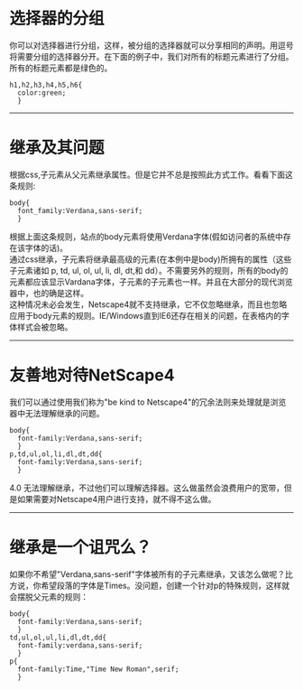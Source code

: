 # 选择器的分组
你可以对选择器进行分组，这样，被分组的选择器就可以分享相同的声明。用逗号将需要分组的选择器分开。在下面的例子中，我们对所有的标题元素进行了分组。所有的标题元素都是绿色的。
```
h1,h2,h3,h4,h5,h6{
  color:green;
  }
```
****
# 继承及其问题
根据css,子元素从父元素继承属性。但是它并不总是按照此方式工作。看看下面这条规则:
```
body{
  font_family:Verdana,sans-serif;
  }
```
根据上面这条规则，站点的body元素将使用Verdana字体(假如访问者的系统中存在该字体的话)。  
通过css继承，子元素将继承最高级的元素(在本例中是body)所拥有的属性（这些子元素诸如 p, td, ul, ol, ul, li, dl, dt,和 dd）。不需要另外的规则，所有的body的元素都应该显示Vardana字体，子元素的子元素也一样。并且在大部分的现代浏览器中，也的确是这样。  
这种情况未必会发生，Netscape4就不支持继承，它不仅忽略继承，而且也忽略应用于body元素的规则。IE/Windows直到IE6还存在相关的问题，在表格内的字体样式会被忽略。
****
# 友善地对待NetScape4
我们可以通过使用我们称为"be kind to Netscape4"的冗余法则来处理就是浏览器中无法理解继承的问题。
```
body{
  font-family:Verdana,sans-serif;
  }
p,td,ul,ol,li,dl,dt,dd{
  font-family:Verdana,sans-serif;
  }
```
4.0 无法理解继承，不过他们可以理解选择器。这么做虽然会浪费用户的宽带，但是如果需要对Netscape4用户进行支持，就不得不这么做。
****
# 继承是一个诅咒么？
如果你不希望"Verdana,sans-serif"字体被所有的子元素继承，又该怎么做呢？比方说，你希望段落的字体是Times。没问题，创建一个针对p的特殊规则，这样就会摆脱父元素的规则：
```
body{
  font-family:Verdana,sans-serif;
  }
td,ul,ol,ul,li,dl,dt,dd{
  font-family:verdana,sans-serif;
  }
p{
  font-family:Time,"Time New Roman",serif;
  }
```  
  
